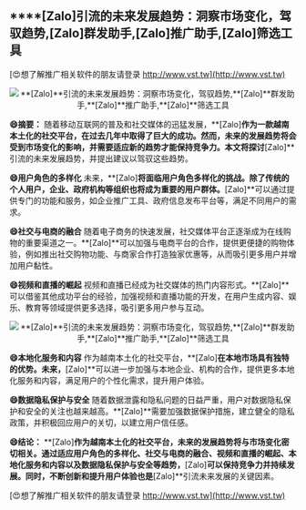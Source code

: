 ## ****[Zalo]**引流的未来发展趋势：洞察市场变化，驾驭趋势,**[Zalo]**群发助手,**[Zalo]**推广助手,**[Zalo]**筛选工具**

[😍想了解推广相关软件的朋友请登录 http://www.vst.tw](http://www.vst.tw)

 <center><img src="https://vst.tw/MP4/tuiguang/png/7.png" alt="**[Zalo]**引流的未来发展趋势：洞察市场变化，驾驭趋势,**[Zalo]**群发助手,**[Zalo]**推广助手,**[Zalo]**筛选工具"></center>

**😄摘要：**
随着移动互联网的普及和社交媒体的迅猛发展，**[Zalo]**作为一款越南本土化的社交平台，在过去几年中取得了巨大的成功。然而，未来的发展趋势将会受到市场变化的影响，并需要适应新的趋势才能保持竞争力。本文将探讨**[Zalo]**引流的未来发展趋势，并提出建议以驾驭这些趋势。

**😄用户角色的多样化**
未来，**[Zalo]**将面临用户角色多样化的挑战。除了传统的个人用户，企业、政府机构等组织也将成为重要的用户群体。**[Zalo]**可以通过提供专门的功能和服务，如企业推广工具、政府信息发布平台等，满足不同用户的需求。

**😄社交与电商的融合**
随着电子商务的快速发展，社交媒体平台正逐渐成为在线购物的重要渠道之一。**[Zalo]**可以加强与电商平台的合作，提供更便捷的购物体验，例如推出社交购物功能、与商家合作打造独家优惠等，从而吸引更多用户并增加用户黏性。

**😄视频和直播的崛起**
视频和直播已经成为社交媒体的热门内容形式。**[Zalo]**可以借鉴其他成功平台的经验，加强视频和直播功能的开发，在用户生成内容、娱乐、教育等领域提供更多选择，吸引更多用户参与互动。

 <center><img src="https://vst.tw/MP4/tuiguang/png/3.png" alt="**[Zalo]**引流的未来发展趋势：洞察市场变化，驾驭趋势,**[Zalo]**群发助手,**[Zalo]**推广助手,**[Zalo]**筛选工具"></center>

**😄本地化服务和内容**
作为越南本土化的社交平台，**[Zalo]**在本地市场具有独特的优势。未来，**[Zalo]**可以进一步加强与本地企业、机构的合作，提供更多本地化服务和内容，满足用户的个性化需求，提升用户体验。

**😄数据隐私保护与安全**
随着数据泄露和隐私问题的日益严重，用户对数据隐私保护和安全的关注也越来越高。**[Zalo]**需要加强数据保护措施，建立健全的隐私政策，并积极回应用户的关切，以建立用户信任感。

**😄结论：**
**[Zalo]**作为越南本土化的社交平台，未来的发展趋势将与市场变化密切相关。通过适应用户角色的多样化、社交与电商的融合、视频和直播的崛起、本地化服务和内容以及数据隐私保护与安全等趋势，**[Zalo]**可以保持竞争力并持续发展。同时，不断创新和提升用户体验也是**[Zalo]**引流未来发展的关键因素。

[😍想了解推广相关软件的朋友请登录 http://www.vst.tw](http://www.vst.tw)



